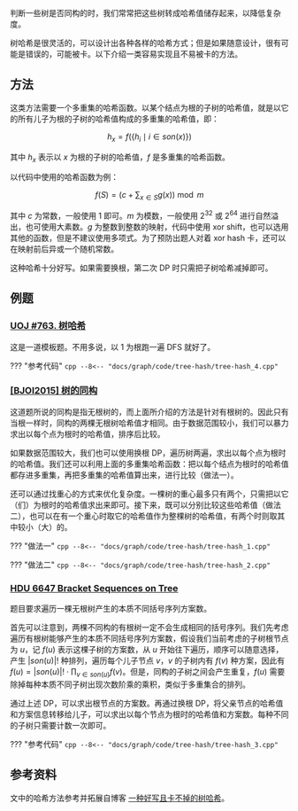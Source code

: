 判断一些树是否同构的时，我们常常把这些树转成哈希值储存起来，以降低复杂度。

树哈希是很灵活的，可以设计出各种各样的哈希方式；但是如果随意设计，很有可能是错误的，可能被卡。以下介绍一类容易实现且不易被卡的方法。

## 方法

这类方法需要一个多重集的哈希函数。以某个结点为根的子树的哈希值，就是以它的所有儿子为根的子树的哈希值构成的多重集的哈希值，即：

$$
h_x = f(\{ h_i \mid i \in son(x) \})
$$

其中 $h_x$ 表示以 $x$ 为根的子树的哈希值，$f$ 是多重集的哈希函数。

以代码中使用的哈希函数为例：

$$
f(S) = \left( c + \sum_{x \in S} g(x) \right) \bmod m
$$

其中 $c$ 为常数，一般使用 $1$ 即可。$m$ 为模数，一般使用 $2^{32}$ 或 $2^{64}$ 进行自然溢出，也可使用大素数。$g$ 为整数到整数的映射，代码中使用 xor shift，也可以选用其他的函数，但是不建议使用多项式。为了预防出题人对着 xor hash 卡，还可以在映射前后异或一个随机常数。

这种哈希十分好写。如果需要换根，第二次 DP 时只需把子树哈希减掉即可。

## 例题

### [UOJ #763. 树哈希](https://uoj.ac/problem/763)

这是一道模板题。不用多说，以 $1$ 为根跑一遍 DFS 就好了。

??? "参考代码"
    ```cpp
    --8<-- "docs/graph/code/tree-hash/tree-hash_4.cpp"
    ```

### [\[BJOI2015\] 树的同构](https://www.luogu.com.cn/problem/P5043)

这道题所说的同构是指无根树的，而上面所介绍的方法是针对有根树的。因此只有当根一样时，同构的两棵无根树哈希值才相同。由于数据范围较小，我们可以暴力求出以每个点为根时的哈希值，排序后比较。

如果数据范围较大，我们也可以使用换根 DP，遍历树两遍，求出以每个点为根时的哈希值。我们还可以利用上面的多重集哈希函数：把以每个结点为根时的哈希值都存进多重集，再把多重集的哈希值算出来，进行比较（做法一）。

还可以通过找重心的方式来优化复杂度。一棵树的重心最多只有两个，只需把以它（们）为根时的哈希值求出来即可。接下来，既可以分别比较这些哈希值（做法二），也可以在有一个重心时取它的哈希值作为整棵树的哈希值，有两个时则取其中较小（大）的。

??? "做法一"
    ```cpp
    --8<-- "docs/graph/code/tree-hash/tree-hash_1.cpp"
    ```

??? "做法二"
    ```cpp
    --8<-- "docs/graph/code/tree-hash/tree-hash_2.cpp"
    ```

### [HDU 6647 Bracket Sequences on Tree](https://vjudge.net/problem/HDU-6647)

题目要求遍历一棵无根树产生的本质不同括号序列方案数。

首先可以注意到，两棵不同构的有根树一定不会生成相同的括号序列。我们先考虑遍历有根树能够产生的本质不同括号序列方案数，假设我们当前考虑的子树根节点为 $u$，记 $f(u)$ 表示这棵子树的方案数，从 $u$ 开始往下遍历，顺序可以随意选择，产生 $|son(u)|!$ 种排列，遍历每个儿子节点 $v$，$v$ 的子树内有 $f(v)$ 种方案，因此有 $f(u)=|son(u)|! \cdot \prod_{v \in son(u)} f(v)$。但是，同构的子树之间会产生重复，$f(u)$ 需要除掉每种本质不同子树出现次数阶乘的乘积，类似于多重集合的排列。

通过上述 DP，可以求出根节点的方案数。再通过换根 DP，将父亲节点的哈希值和方案信息转移给儿子，可以求出以每个节点为根时的哈希值和方案数。每种不同的子树只需要计数一次即可。

??? "参考代码"
    ```cpp
    --8<-- "docs/graph/code/tree-hash/tree-hash_3.cpp"
    ```

## 参考资料

文中的哈希方法参考并拓展自博客 [一种好写且卡不掉的树哈希](https://peehs-moorhsum.blog.uoj.ac/blog/7891)。
